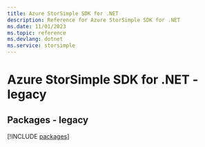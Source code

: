 ```yaml
---
title: Azure StorSimple SDK for .NET
description: Reference for Azure StorSimple SDK for .NET
ms.date: 11/01/2023
ms.topic: reference
ms.devlang: dotnet
ms.service: storsimple
---
```

# Azure StorSimple SDK for .NET - legacy
## Packages - legacy
[!INCLUDE [packages](storsimple-index.md)]